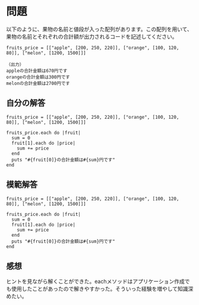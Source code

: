 # 問題  
以下のように、果物の名前と値段が入った配列があります。この配列を用いて、果物の名前とそれぞれの合計額が出力されるコードを記述してください。  
```
fruits_price = [["apple", [200, 250, 220]], ["orange", [100, 120, 80]], ["melon", [1200, 1500]]]
```
```
（出力）
appleの合計金額は670円です
orangeの合計金額は300円です
melonの合計金額は2700円です
```
## 自分の解答  
```
fruits_price = [["apple", [200, 250, 220]], ["orange", [100, 120, 80]], ["melon", [1200, 1500]]]

fruits_price.each do |fruit|
  sum = 0
  fruit[1].each do |price|
    sum += price
  end
  puts "#{fruit[0]}の合計金額は#{sum}円です"
end
```
## 模範解答  
```
fruits_price = [["apple", [200, 250, 220]], ["orange", [100, 120, 80]], ["melon", [1200, 1500]]]

fruits_price.each do |fruit|
  sum = 0
  fruit[1].each do |price|
    sum += price
  end
  puts "#{fruit[0]}の合計金額は#{sum}円です"
end
```
## 感想  
ヒントを見ながら解くことができた。eachメソッドはアプリケーション作成でも使用したことがあったので解きやすかった。そういった経験を増やして知識深めたい。
